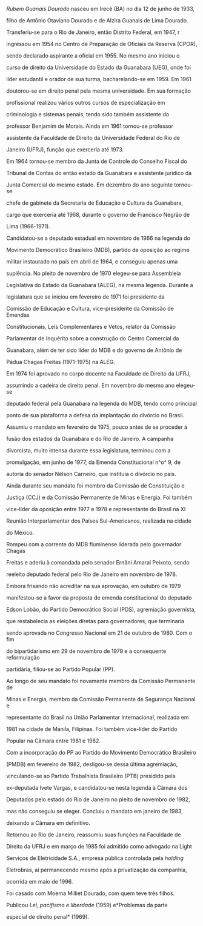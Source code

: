 

*Rubem Guanais Dourado* nasceu em Irecê (BA) no dia 12 de junho de 1933,

filho de Antônio Otaviano Dourado e de Alzira Guanais de Lima Dourado.



Transferiu-se para o Rio de Janeiro, então Distrito Federal, em 1947, r

ingressou em 1954 no Centro de Preparação de Oficiais da Reserva (CPOR),

sendo declarado aspirante a oficial em 1955. No mesmo ano iniciou o

curso de direito da Universidade do Estado da Guanabara (UEG), onde foi

líder estudantil e orador de sua turma, bacharelando-se em 1959. Em 1961

doutorou-se em direito penal pela mesma universidade. Em sua formação

profissional realizou vários outros cursos de especialização em

criminologia e sistemas penais, tendo sido também assistente do

professor Benjamim de Morais. Ainda em 1961 tornou-se professor

assistente da Faculdade de Direito da Universidade Federal do Rio de

Janeiro (UFRJ), função que exerceria até 1973.



Em 1964 tornou-se membro da Junta de Controle do Conselho Fiscal do

Tribunal de Contas do então estado da Guanabara e assistente jurídico da

Junta Comercial do mesmo estado. Em dezembro do ano seguinte tornou-se

chefe de gabinete da Secretaria de Educação e Cultura da Guanabara,

cargo que exerceria até 1968, durante o governo de Francisco Negrão de

Lima (1966-1971).



Candidatou-se a deputado estadual em novembro de 1966 na legenda do

Movimento Democrático Brasileiro (MDB), partido de oposição ao regime

militar instaurado no país em abril de 1964, e conseguiu apenas uma

suplência. No pleito de novembro de 1970 elegeu-se para Assembleia

Legislativa do Estado da Guanabara (ALEG), na mesma legenda. Durante a

legislatura que se iniciou em fevereiro de 1971 foi presidente da

Comissão de Educação e Cultura, vice-presidente da Comissão de Emendas

Constitucionais, Leis Complementares e Vetos, relator da Comissão

Parlamentar de Inquérito sobre a construção do Centro Comercial da

Guanabara, além de ter sido líder do MDB e do governo de Antônio de

Pádua Chagas Freitas (1971-1975) na ALEG.



Em 1974 foi aprovado no corpo docente na Faculdade de Direito da UFRJ,

assumindo a cadeira de direito penal. Em novembro do mesmo ano elegeu-se

deputado federal pela Guanabara na legenda do MDB, tendo como principal

ponto de sua plataforma a defesa da implantação do divórcio no Brasil.

Assumiu o mandato em fevereiro de 1975, pouco antes de se proceder à

fusão dos estados da Guanabara e do Rio de Janeiro. A campanha

divorcista, muito intensa durante essa legislatura, terminou com a

promulgação, em junho de 1977, da Emenda Constitucional n^o^ 9, de

autoria do senador Nélson Carneiro, que instituía o divórcio no país.

Ainda durante seu mandato foi membro da Comissão de Constituição e

Justiça (CCJ) e da Comissão Permanente de Minas e Energia. Foi também

vice-líder da oposição entre 1977 e 1978 e representante do Brasil na XI

Reunião Interparlamentar dos Países Sul-Americanos, realizada na cidade

do México.



Rompeu com a corrente do MDB fluminense liderada pelo governador Chagas

Freitas e aderiu à comandada pelo senador Ernâni Amaral Peixoto, sendo

reeleito deputado federal pelo Rio de Janeiro em novembro de 1978.

Embora frisando não acreditar na sua aprovação, em outubro de 1979

manifestou-se a favor da proposta de emenda constitucional do deputado

Edson Lobão, do Partido Democrático Social (PDS), agremiação governista,

que restabelecia as eleições diretas para governadores, que terminaria

sendo aprovada no Congresso Nacional em 21 de outubro de 1980. Com o fim

do bipartidarismo em 29 de novembro de 1979 e a consequente reformulação

partidária, filiou-se ao Partido Popular (PP).



Ao longo de seu mandato foi novamente membro da Comissão Permanente de

Minas e Energia, membro da Comissão Permanente de Segurança Nacional e

representante do Brasil na União Parlamentar Internacional, realizada em

1981 na cidade de Manila, Filipinas. Foi também vice-líder do Partido

Popular na Câmara entre 1981 e 1982.



Com a incorporação do PP ao Partido do Movimento Democrático Brasileiro

(PMDB) em fevereiro de 1982, desligou-se dessa última agremiação,

vinculando-se ao Partido Trabalhista Brasileiro (PTB) presidido pela

ex-deputada Ivete Vargas, e candidatou-se nesta legenda à Câmara dos

Deputados pelo estado do Rio de Janeiro no pleito de novembro de 1982,

mas não conseguiu se eleger. Concluiu o mandato em janeiro de 1983,

deixando a Câmara em definitivo.



Retornou ao Rio de Janeiro, reassumiu suas funções na Faculdade de

Direito da UFRJ e em março de 1985 foi admitido como advogado na Light

Serviços de Eletricidade S.A., empresa pública controlada pela *holding*

Eletrobras, aí permanecendo mesmo após a privatização da companhia,

ocorrida em maio de 1996.



Foi casado com Moema Milliet Dourado, com quem teve três filhos.



Publicou *Lei, pacifismo e liberdade* (1959) e*Problemas da parte

especial de direito penal* (1969).



